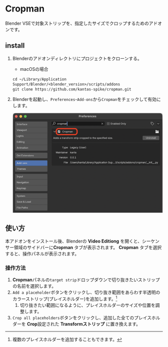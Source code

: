 # Cropman

Blender VSEで対象ストリップを、指定したサイズでクロップするためのアドオンです。

## install

1. Blenderのアドオンディレクトリにプロジェクトをクローンする。

   - macOSの場合

   ```shell
   cd ~/Library/Application Support/Blender/<blender_version>/scripts/addons
   git clone https://github.com/kantas-spike/cropman.git
   ```

2. Blenderを起動し、`Preferences`-`Add-ons`から`Cropman`をチェックして有効にします。

   ![](./images/addons.png)

## 使い方

本アドオンをインストール後、Blenderの **Video Editiong** を開くと、シーケンサー領域のサイドバーに**Cropman** タブが表示されます。
**Cropman** タブを選択すると、操作パネルが表示されます。

### 操作方法

1. **Cropman**パネルの`target strip`ドロップダウンで切り抜きたいストリップの名前を選択します。
2. `Add a placeholder`ボタンをクリックし、切り抜き範囲をあらわす半透明のカラーストリップ(プレイスホルダー)を追加します。[^1]
   1. 切り抜きたい範囲になるように、プレイスホルダーのサイズや位置を調整します。
3. `Crop all placeholders`ボタンをクリックし、追加した全てのプレイスホルダーを **Crop**設定された **Transformストリップ** に置き換えます。

[^1]: 複数のプレイスホルダーを追加することもできます。
